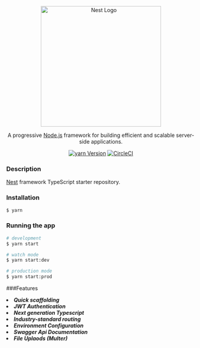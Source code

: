 <p align="center">
  <a href="http://nestjs.com/" target="blank"><img src="https://nestjs.com/img/logo_text.svg" width="320" alt="Nest Logo" /></a>
</p>

[circleci-image]: https://img.shields.io/circleci/build/github/nestjs/nest/master?token=abc123def456
[circleci-url]: https://circleci.com/gh/nestjs/nest

  <p align="center">A progressive <a href="http://nodejs.org" target="_blank">Node.js</a> framework for building efficient and scalable server-side applications.</p>
    <p align="center"> 
		<a href="https://www.npmjs.com/~nestjscore" target="_blank"><img src="https://img.shields.io/badge/yarn-v1.22.10-brightgreen" alt="yarn Version" /></a>
		<a href="https://circleci.com/gh/nestjs/nest" target="_blank"><img src="https://img.shields.io/circleci/build/github/nestjs/nest/master" alt="CircleCI" /></a>
</p>

### Description

[Nest](https://github.com/nestjs/nest) framework TypeScript starter repository.

### Installation

```bash
$ yarn
```

### Running the app

```bash
# development
$ yarn start

# watch mode
$ yarn start:dev

# production mode
$ yarn start:prod
```
###Features
<dl>
  <li><b><i>Quick scaffolding</b></i></li>

  <li><b><i>JWT Authentication</b></i></li>

  <li><b><i>Next generation Typescript</b></i></li>

  <li><b><i>Industry-standard routing</b></i></li>

  <li><b><i>Environment Configuration</b></i></li>

  <li><b><i>Swagger Api Documentation</b></i></li>

  <li><b><i>File Uplaods (Multer)</b></i></li>


</dl>

